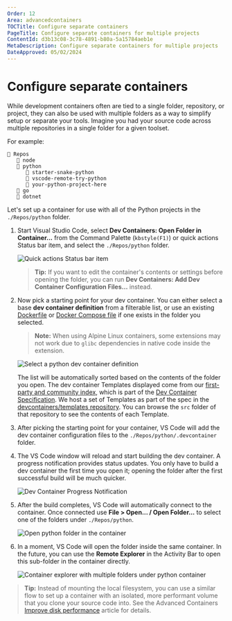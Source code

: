 ```yaml
---
Order: 12
Area: advancedcontainers
TOCTitle: Configure separate containers
PageTitle: Configure separate containers for multiple projects
ContentId: d3b13c08-3c78-4891-b80a-5a15784aeb1e
MetaDescription: Configure separate containers for multiple projects
DateApproved: 05/02/2024
---
```

# Configure separate containers

While development containers often are tied to a single folder, repository, or project, they can also be used with multiple folders as a way to simplify setup or separate your tools. Imagine you had your source code across multiple repositories in a single folder for a given toolset.

For example:

```
📁 Repos
   📁 node
   📁 python
      📁 starter-snake-python
      📁 vscode-remote-try-python
      📁 your-python-project-here
   📁 go
   📁 dotnet
```

Let's set up a container for use with all of the Python projects in the `./Repos/python` folder.

1. Start Visual Studio Code, select **Dev Containers: Open Folder in Container...** from the Command Palette (`kbstyle(F1)`) or quick actions Status bar item, and select the `./Repos/python` folder.

    ![Quick actions Status bar item](images/configure-separate-containers/remote-dev-status-bar.png)

    > **Tip:** If you want to edit the container's contents or settings before opening the folder, you can run **Dev Containers: Add Dev Container Configuration Files...** instead.

2. Now pick a starting point for your dev container. You can either select a base **dev container definition** from a filterable list, or use an existing [Dockerfile](https://docs.docker.com/engine/reference/builder/) or [Docker Compose file](https://docs.docker.com/compose/compose-file/#compose-file-structure-and-examples) if one exists in the folder you selected.

    > **Note:** When using Alpine Linux containers, some extensions may not work due to `glibc` dependencies in native code inside the extension.

    ![Select a python dev container definition](images/configure-separate-containers/select-dev-container-def-python.png)

    The list will be automatically sorted based on the contents of the folder you open. The dev container Templates displayed come from our [first-party and community index](https://containers.dev/templates), which is part of the [Dev Container Specification](https://containers.dev/). We host a set of Templates as part of the spec in the [devcontainers/templates repository](https://github.com/devcontainers/templates). You can browse the `src` folder of that repository to see the contents of each Template.

3. After picking the starting point for your container, VS Code will add the dev container configuration files to the `./Repos/python/.devcontainer` folder.

4. The VS Code window will reload and start building the dev container. A progress notification provides status updates. You only have to build a dev container the first time you open it; opening the folder after the first successful build will be much quicker.

    ![Dev Container Progress Notification](images/configure-separate-containers/dev-container-progress.png)

5. After the build completes, VS Code will automatically connect to the container. Once connected use **File > Open... / Open Folder...** to select one of the folders under `./Repos/python`.

    ![Open python folder in the container](images/configure-separate-containers/open-folder-python.png)

6. In a moment, VS Code will open the folder inside the same container. In the future, you can use the **Remote Explorer** in the Activity Bar to open this sub-folder in the container directly.

    ![Container explorer with multiple folders under python container](images/configure-separate-containers/containers-explorer-python.png)

> **Tip:** Instead of mounting the local filesystem, you can use a similar flow to set up a container with an isolated, more performant volume that you clone your source code into. See the Advanced Containers [Improve disk performance](/remote/advancedcontainers/improve-performance.md#use-a-named-volume-for-your-entire-source-tree) article for details.
